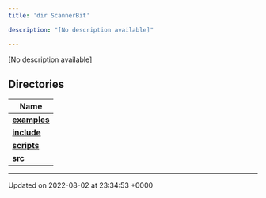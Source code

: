 ```yaml
---
title: 'dir ScannerBit'

description: "[No description available]"

---
```







[No description available]

## Directories

| Name           |
| -------------- |
| **[examples](/documentation/code/main/files/dir_bbbfd0702f0dc7aacadf18c210711818/#dir-examples)**  |
| **[include](/documentation/code/main/files/dir_05fbb9f424d9ed4288dc7709debd0ffd/#dir-include)**  |
| **[scripts](/documentation/code/main/files/dir_95fb20c9c5d248cde58c08d66c64d998/#dir-scripts)**  |
| **[src](/documentation/code/main/files/dir_7e7214566a1bf7120f8297a8773531b2/#dir-src)**  |






-------------------------------

Updated on 2022-08-02 at 23:34:53 +0000
